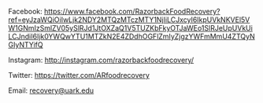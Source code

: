 Facebook: https://www.facebook.com/RazorbackFoodRecovery?ref=eyJzaWQiOiIwLjk2NDY2MTQzMTczMTY1NjIiLCJxcyI6IkpUVkNKVEl5VW1GNmIzSmlZV05ySlRJd1JtOXZaQ1V5TUZKbFkyOTJaWEo1SlRJeUpUVkUiLCJndiI6Ijk0YWQwYTU1MTZkN2E4ZDdhOGFlZmIyZjgzYWFmMmU4ZTQyNGIyNTYifQ 

Instagram: http://instagram.com/razorbackfoodrecovery/

Twitter: https://twitter.com/ARfoodrecovery

Email: recovery@uark.edu 

